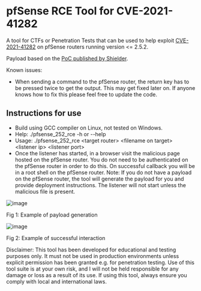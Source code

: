 # pfSense RCE Tool for CVE-2021-41282
A tool for CTFs or Penetration Tests that can be used to help exploit [CVE-2021-41282](https://cve.mitre.org/cgi-bin/cvename.cgi?name=CVE-2021-41282) on pfSense routers running version <= 2.5.2. 

Payload based on the [PoC published by Shielder](https://www.shielder.com/advisories/pfsense-remote-command-execution/).

Known issues:
 - When sending a command to the pfSense router, the return key has to be pressed twice to get the output. This may get fixed later on. If anyone knows how to fix this please feel free to update the code.

## Instructions for use
 - Build using GCC compiler on Linux, not tested on Windows.
 - Help: ./pfsense_252_rce -h or --help
 - Usage: ./pfsense_252_rce \<target router> \<filename on target> \<listener ip> \<listener port>
 - Once the listener has started, in a browser visit the malicious page hosted on the pfSense router. You do not need to be authenticated on the pfSense router in order to do this. On successful callback you will be in a root shell on the pfSense router.
Note: If you do not have a payload on the pfSense router, the tool will generate the payload for you and provide deployment instructions. The listener will not start unless the malicious file is present. 



![image](https://user-images.githubusercontent.com/29107794/194351976-51b8b820-ccef-4671-8622-ca25db3ba4b4.png)

Fig 1: Example of payload generation


![image](https://user-images.githubusercontent.com/29107794/194351837-0b8d79e2-58f4-4611-bcae-055c83bd6c5f.png)

Fig 2: Example of successful interaction


Disclaimer: This tool has been developed for educational and testing purposes only. It must not be used in production environments unless explicit permission has been granted e.g. for penetration testing. Use of this tool suite is at your own risk, and I will not be held responsible for any damage or loss as a result of its use. If using this tool, always ensure you comply with local and international laws.
